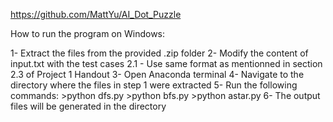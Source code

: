https://github.com/MattYu/AI_Dot_Puzzle

How to run the program on Windows:

1- Extract the files from the provided .zip folder
2- Modify the content of input.txt with the test cases
    2.1 - Use same format as mentionned in section 2.3 of Project 1 Handout
3- Open Anaconda terminal
4- Navigate to the directory where the files in step 1 were extracted
5- Run the following commands:
    >python dfs.py
    >python bfs.py
    >python astar.py
6- The output files will be generated in the directory